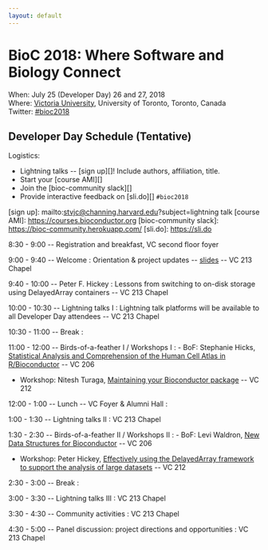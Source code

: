 ```yaml
---
layout: default
---
```

# BioC 2018: Where Software and Biology Connect

When: July 25 (Developer Day) 26 and 27, 2018 <br />
Where: [Victoria University][venue], University of Toronto, Toronto, Canada<br />
Twitter: [#bioc2018][tweet]

[tweet]: https://twitter.com/hashtag/bioc2018?f=tweets
[venue]: ./travel-accommodations

## Developer Day Schedule (Tentative)

Logistics:

- Lightning talks -- [sign up][]! Include authors, affiliation, title.
- Start your [course AMI][]
- Join the [bioc-community slack][]
- Provide interactive feedback on [sli.do][] `#bioc2018`

[sign up]: mailto:stvjc@channing.harvard.edu?subject=lightning talk
[course AMI]: https://courses.bioconductor.org
[bioc-community slack]: https://bioc-community.herokuapp.com/
[sli.do]: https://sli.do

8:30 - 9:00 -- Registration and breakfast, VC second floor foyer

9:00 - 9:40 -- Welcome 
: Orientation & project updates -- [slides][1] -- VC 213 Chapel

9:40 - 10:00 -- Peter F. Hickey
: Lessons from switching to on-disk storage using DelayedArray
  containers  -- VC 213 Chapel

10:00 - 10:30 -- Lightning talks I
: Lightning talk platforms will be available to all
  Developer Day attendees -- VC 213 Chapel

10:30 - 11:00 -- Break
: 

11:00 - 12:00 -- Birds-of-a-feather I / Workshops I
: - BoF: Stephanie Hicks, [Statistical Analysis and Comprehension of
    the Human Cell Atlas in R/Bioconductor][hca] -- VC 206
  - Workshop: Nitesh Turaga,
    [Maintaining your Bioconductor package][510] -- VC 212

<!--
  - A first package
  - The package review process -- common sins
  - Emerging methods in...
-->

12:00 - 1:00 -- Lunch -- VC Foyer & Alumni Hall
: 

1:00 - 1:30 -- Lightning talks II
: VC 213 Chapel

1:30 - 2:30 -- Birds-of-a-feather II / Workshops II
: - BoF: Levi Waldron, [New Data Structures for Bioconductor][structures] -- VC
    206
  - Workshop: Peter Hickey,
    [Effectively using the DelayedArray framework to support the analysis of large datasets][500] -- VC 212

2:30 - 3:00 -- Break
: 

3:00 - 3:30 -- Lightning talks III
: VC 213 Chapel

3:30 - 4:30 -- Community activities
: VC 213 Chapel

<!--
  + Posing and answering support site questions
  + Pull requests, e.g., to fix warnings in a core package
  + Profile performance of a commonly used function
  + Explore unit tests and coverage statistics
-->

4:30 - 5:00 -- Panel discussion: project directions and opportunities
: VC 213 Chapel

[hca]: https://github.com/Bioconductor/BioC2018/issues/5
[structures]: https://github.com/Bioconductor/BioC2018/issues/8

[1]: https://docs.google.com/presentation/d/1QamlkH7H6B9hY8iCtDBA1qr7qSPXKc_y5ze2dH67C5s/edit?usp=sharing
[500]: http://bioconductor.github.io/BiocWorkshops/effectively-using-the-delayedarray-framework-to-support-the-analysis-of-large-datasets.html
[510]: http://bioconductor.github.io/BiocWorkshops/maintaining-your-bioconductor-package.html
